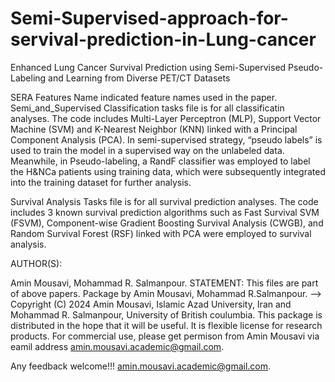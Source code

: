 # Semi-Supervised-approach-for-servival-prediction-in-Lung-cancer
Enhanced Lung Cancer Survival Prediction using Semi-Supervised Pseudo-Labeling and Learning from Diverse PET/CT Datasets

SERA Features Name indicated feature names used in the paper.
Semi_and_Supervised Classification tasks file is for all classificatin analyses.
The code includes Multi-Layer Perceptron (MLP), Support Vector Machine (SVM) and K-Nearest Neighbor (KNN) linked with a Principal Component Analysis (PCA). In semi-supervised strategy, “pseudo labels” is used to train the model in a supervised way on the unlabeled data. Meanwhile, in Pseudo-labeling, a RandF classifier was employed to label the  H&NCa patients using training data, which were subsequently integrated into the training dataset for further analysis.

Survival Analysis Tasks file is for all survival prediction analyses.
The code includes 3 known survival prediction algorithms such as Fast Survival SVM (FSVM), Component-wise Gradient Boosting Survival Analysis (CWGB), and Random Survival Forest (RSF) linked with PCA were employed to survival analysis.

AUTHOR(S):

Amin Mousavi, Mohammad R. Salmanpour.
STATEMENT: This files are part of above papers. Package by Amin Mousavi, Mohammad R.Salmanpour. --> Copyright (C) 2024 Amin Mousavi, Islamic Azad University, Iran and Mohammad R. Salmanpour, University of British coulumbia. This package is distributed in the hope that it will be useful. It is flexible license for research products. For commercial use, please get permison from Amin Mousavi via eamil address amin.mousavi.academic@gmail.com.

Any feedback welcome!!! amin.mousavi.academic@gmail.com.
